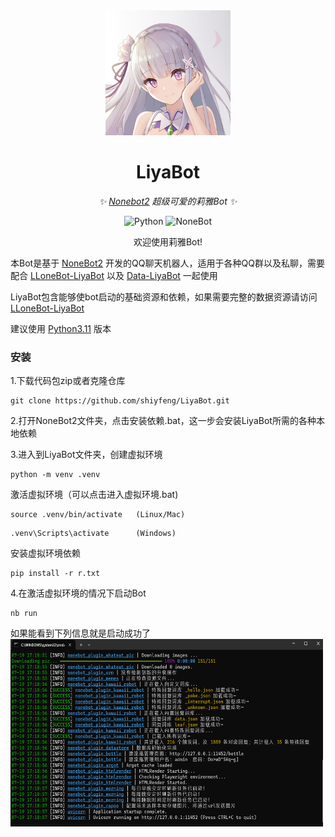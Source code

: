 <div align="center">
<img src="https://github.com/shiyfeng/LiyaBot/blob/main/liya.jpg" width="200" height="200" alt="nonebot">
  
# LiyaBot

_✨ [Nonebot2](https://github.com/nonebot/nonebot2) 超级可爱的莉雅Bot ✨_

<p align="center">
  <img src="https://img.shields.io/badge/python-3.9+-blue.svg" alt="Python">
  <img src="https://img.shields.io/badge/nonebot-2.3.0+-red.svg" alt="NoneBot">
</p>

欢迎使用莉雅Bot!

</div>

本Bot是基于 [NoneBot2](https://github.com/nonebot/nonebot2) 开发的QQ聊天机器人，适用于各种QQ群以及私聊，需要配合 [LLoneBot-LiyaBot](https://github.com/shiyfeng/LLOneBot-LiyaBot) 以及 [Data-LiyaBot](https://github.com/shiyfeng/Data-LiyaBot) 一起使用

LiyaBot包含能够使bot启动的基础资源和依赖，如果需要完整的数据资源请访问[LLoneBot-LiyaBot](https://github.com/shiyfeng/LLOneBot-LiyaBot)

建议使用 [Python3.11](https://www.python.org/downloads/release/python-3110/) 版本

### 安装

1.下载代码包zip或者克隆仓库

```
git clone https://github.com/shiyfeng/LiyaBot.git
```

2.打开NoneBot2文件夹，点击安装依赖.bat，这一步会安装LiyaBot所需的各种本地依赖

3.进入到LiyaBot文件夹，创建虚拟环境

```
python -m venv .venv
```

激活虚拟环境（可以点击进入虚拟环境.bat)

```
source .venv/bin/activate   (Linux/Mac)
```

```
.venv\Scripts\activate      (Windows)
```

安装虚拟环境依赖

```
pip install -r r.txt
```

4.在激活虚拟环境的情况下启动Bot

```
nb run
```

如果能看到下列信息就是启动成功了
<img src="https://github.com/shiyfeng/LiyaBot/blob/main/nbrun.png" width="500" height="300">
